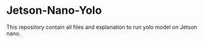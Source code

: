 # Jetson-Nano-Yolo
This repository contain all files and explanation to run yolo model on Jetson nano.
